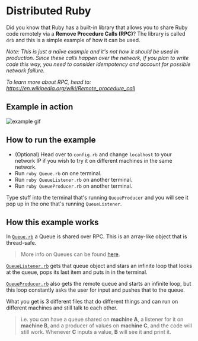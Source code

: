 # Distributed Ruby

Did you know that Ruby has a built-in library that allows you to share Ruby code remotely via a **Remove Procedure Calls (RPC)**? The library is called `drb` and this is a simple example of how it can be used.

_Note: This is just a naïve example and it's not how it should be used in production. Since these calls happen over the network, if you plan to write code this way, you need to consider idempotency and account for possible network failure._

_To learn more about RPC, head to: https://en.wikipedia.org/wiki/Remote_procedure_call_

## Example in action

![example gif](https://nmarcora.s3.eu-west-2.amazonaws.com/Kapture+2019-11-06+at+10.18.29.gif)

## How to run the example

- (Optional) Head over to `config.rb` and change `localhost` to your network IP if you wish to try it on different machines in the same network.
- Run `ruby Queue.rb` on one terminal.
- Run `ruby QueueListener.rb` on another terminal.
- Run `ruby QueueProducer.rb` on another terminal.

Type stuff into the terminal that's running `QueueProducer` and you will see it pop up in the one that's running `QueueListener`.

## How this example works

In [`Queue.rb`](./Queue.rb) a Queue is shared over RPC. This is an array-like object that is thread-safe.
>More info on Queues can be found [here](https://ruby-doc.org/core-2.5.0/Queue.html).

[`QueueListener.rb`](./QueueListener.rb) gets that queue object and stars an infinite loop that looks at the queue, pops its last item and puts in in the terminal.

[`QueueProducer.rb`](./QueueProducer.rb) also gets the remote queue and starts an infinite loop, but this loop constantly asks the user for input and pushes that to the queue.

What you get is 3 different files that do different things and can run on different machines and still talk to each other.

> i.e. you can have a queue shared on **machine A**, a listener for it on **machine B**, and a producer of values on **machine C**, and the code will still work. Whenever **C** inputs a value, **B** will see it and print it.
